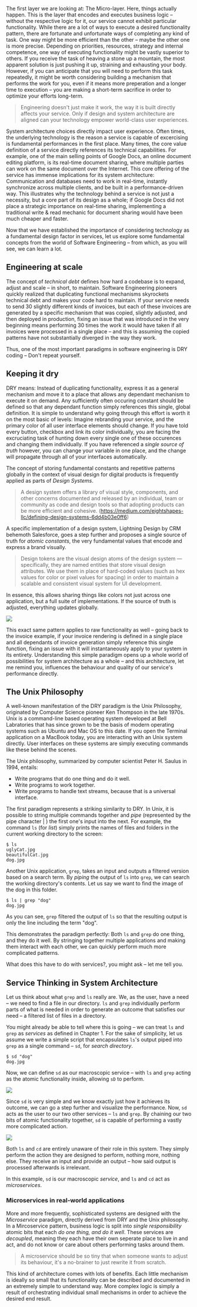 The first layer we are looking at: The Micro-layer. Here, things actually happen. This is the layer that encodes and executes business logic – without the respective logic for it, our service cannot exhibit particular functionality. While there are a lot of ways to execute a desired functionality pattern, there are fortunate and unfortunate ways of completing any kind of task. One way might be more efficient than the other – maybe the other one is more precise. Depending on priorities, resources, strategy and internal competence, one way of executing functionality might be vastly superior to others. If you receive the task of heaving a stone up a mountain, the most apparent solution is just pushing it up, straining and exhausting your body. However, if you can anticipate that you will need to perform this task repeatedly, it might be worth considering building a mechanism that performs the work for you, even if it means more preperation and a longer time to execution – you are making a short-term sacrifice in order to optimize your efforts long-term.

> Engineering doesn't just make it work, the way it is built directly affects your service. Only if design and system architecture are aligned can your technology empower world-class user experiences.

System architecture choices directly impact user experience. Often times, the underlying technology is the reason a service is capable of excercising is fundamental performances in the first place. Many times, the core value definition of a service directly references its technical capabilities. For example, one of the main selling points of Google Docs, an online document editing platform, is its real-time document sharing, where multiple parties can work on the same document over the Internet. This core offering of the service has immense implications for its system architecture: Communication and databases need to work in real-time, instantly synchronize across multiple clients, and be built in a performance-driven way. This illustrates why the technology behind a service is not just a necessity, but a core part of its design as a whole; if Google Docs did not place a strategic importance on real-time sharing, implementing a traditional write & read mechanic for document sharing would have been much cheaper and faster. 

Now that we have established the importance of considering technology as a fundamental design factor in services, let us explore some fundamental concepts from the world of Software Engineering – from which, as you will see, we can learn a lot.

## Engineering at scale

The concept of _technical debt_ defines how hard a codebase is to expand, adjust and scale – in short, to maintain. Software Engineering pioneers quickly realized that duplicating functional mechanisms skyrockets technical debt and makes your code hard to maintain. If your service needs to send 30 slightly different kinds of invoices, but each of these invoices are generated by a specific mechanism that was copied, slightly adjusted, and then deployed in production, fixing an issue that was introduced in the very beginning means performing 30 times the work it would have taken if all invoices were processed in a single place – and this is assuming the copied patterns have not substantially diverged in the way they work. 

Thus, one of the most important paradigms in software engineering is DRY coding – Don't repeat yourself.

## Keeping it dry

DRY means: Instead of duplicating functionality, express it as a general mechanism and move it to a place that allows any dependant mechanism to execute it on demand. Any sufficiently often occuring constant should be defined so that any dependant function simply references this single, global definition. It is simple to understand why going through this effort is worth it on the most basic of levels: Imagine rebranding your service, and the primary color of all user interface elements should change. If you have told every button, checkbox and link its color individually, you are facing the excruciating task of hunting down every single one of these occurences and changing them individually. If you have referenced a _single source of truth_ however, you can change your variable in one place, and the change will propagate through all of your interfaces automatically.

The concept of storing fundamental constants and repetitive patterns globally in the context of visual design for digital products is frequently applied as parts of _Design Systems_.

> A design system offers a library of visual style, components, and other concerns documented and released by an individual, team or community as code and design tools so that adopting products can be more efficient and cohesive. (https://medium.com/eightshapes-llc/defining-design-systems-6dd4b03e0ff6)

A specific implementation of a design system, Lightning Design by CRM behemoth Salesforce, goes a step further and proposes a single source of truth for _atomic constants_, the very fundamental values that encode and express a brand visually.

> Design tokens are the visual design atoms of the design system — specifically, they are named entities that store visual design attributes. We use them in place of hard-coded values (such as hex values for color or pixel values for spacing) in order to maintain a scalable and consistent visual system for UI development.

In essence, this allows sharing things like colors not just across one application, but a full suite of implementations. If the source of truth is adjusted, everything updates globally.

<img src="/thesis/img/designTokens.svg">

This exact same pattern applies to raw functionality as well – going back to the invoice example, if your invoice rendering is defined in a single place and all dependants of invoice generation simply reference this single function, fixing an issue with it will instantaneously apply to your system in its entirety. Understanding this simple paradigm opens up a whole world of possibilities for system architecture as a whole – and this architecture, let me remind you, influences the behaviour and quality of our service's performance directly.

## The Unix Philosophy

A well-known manifestation of the DRY paradigm is the Unix Philosophy, originated by Computer Science pioneer Ken Thompson in the late 1970s. Unix is a command-line based operating system developed at Bell Labratories that has since grown to be the basis of modern operating systems such as Ubuntu and Mac OS to this date. If you open the Terminal application on a MacBook today, you are interacting with an Unix system directly. User interfaces on these systems are simply executing commands like these behind the scenes. 

The Unix philosophy, summarized by computer scientist Peter H. Saulus in 1994, entails: 

- Write programs that do one thing and do it well.
- Write programs to work together.
- Write programs to handle text streams, because that is a universal interface.

The first paradigm represents a striking similarity to DRY. In Unix, it is possible to string multiple commands together and _pipe_ (represented by the pipe character | ) the first one's input into the next. For example, the command `ls` (for _list_) simply prints the names of files and folders in the current working directory to the screen: 

```
$ ls
uglyCat.jpg
beautifulCat.jpg
dog.jpg
```

Another Unix application, `grep`, takes an input and outputs a filtered version based on a search term. By _piping_ the output of `ls` into `grep`, we can search the working directory's contents. Let us say we want to find the image of the dog in this folder. 

```
$ ls | grep "dog"
dog.jpg
```

As you can see, `grep` filtered the output of `ls` so that the resulting output is only the line including the term "dog". 

This demonstrates the paradigm perfectly: Both `ls` and `grep` do one thing, and they do it well. By stringing together multiple applications and making them interact with each other, we can quickly perform much more complicated patterns.

What does this have to do with services?, you might ask – let me tell you.


## Service Thinking in System Architecture

Let us think about what `grep` and `ls` really are. We, as the user, have a need – we need to find a file in our directory. `ls` and `grep` individually perform parts of what is needed in order to generate an outcome that satisfies our need – a filtered list of files in a directory. 

You might already be able to tell where this is going – we can treat `ls` and `grep` as _services_ as defined in Chapter 1. For the sake of simplicity, let us assume we write a simple script that encapsulates `ls`'s output piped into `grep` as a single command – `sd`, for _search directory_.

```
$ sd "dog"
dog.jpg
```

Now, we can define `sd` as our macroscopic service – with `ls` and `grep` acting as the atomic functionality inside, allowing `sD` to perform. 

<img src="/thesis/img/sdAsService.svg">

Since `sd` is very simple and we know exactly just how it achieves its outcome, we can go a step further and visualize the performance. Now, `sd` acts as the user to our two other services – `ls` and `grep`. By chaining our two bits of atomic functionality together, `sd` is capable of performing a vastly more complicated action. 

<img src="/thesis/img/sdMicroservices.svg">

Both `ls` and `cd` are entirely unaware of their role in this system. They simply perform the action they are designed to perform, nothing more, nothing else. They receive an input and provide an output – how said output is processed afterwards is irrelevant. 

In this example, `sd` is our macroscopic _service_, and `ls` and `cd` act as _microservices_.

### Microservices in real-world applications

More and more frequently, sophisticated systems are designed with the _Microservice_ paradigm, directly derived from DRY and the Unix philosophy. In a Mircoservice pattern, business logic is split into _single responsibility_ atomic bits that each _do one thing, and do it well_. These services are _decoupled_, meaning they each have their own seperate place to live in and act, and do not know or care about others performing tasks around them.

> A microservice should be so tiny that when someone wants to adjust its behaviour, it's a no-brainer to just rewrite it from scratch.

This kind of architecture comes with lots of benefits. Each little mechanism is ideally so small that its functionality can be described and documented in an extremely simple to understand way. More complex logic is simply a result of orchestrating individual small mechanisms in order to achieve the desired end result. 